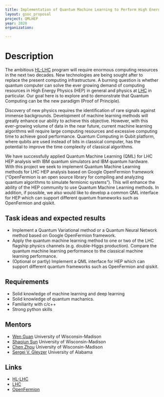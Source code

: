 ```yaml
---
title: Implementation of Quantum Machine Learning to Perform High Energy Physics Analysis at the LHC
layout: gsoc_proposal
project: QMLHEP
year: 2020
organization:

---
```


# Description
The ambitious [HL-LHC](https://hilumilhc.web.cern.ch) program will require enormous computing resources in the next two decades. New technologies are being sought after to replace the present computing infrastructure. A burning question is whether quantum computer can solve the ever growing demand of computing resources in High Energy Physics (HEP) in general and physics at [LHC](https://home.cern/science/accelerators/large-hadron-collider) in particular. Our goal here is to explore and to demonstrate that Quantum Computing can be the new paradigm (Proof of Principle).

Discovery of new physics requires the identification of rare signals against immense backgrounds. Development of machine learning methods will greatly enhance our ability to achieve this objective. However, with this ever-growing volume of data in the near future, current machine learning algorithms will require large computing resources and excessive computing time to achieve good performance. Quantum Computing in Qubit platform, where qubits are used instead of bits in classical computer, has the potential to improve the time complexity of classical algorithms.

We have successfully applied Quantum Machine Learning (QML) for LHC HEP analysis with IBM quantum simulators and IBM quantum hardware. With this project we seek to implement Quantum Machine Learning methods for LHC HEP analysis based on Google OpenFermion framework (“OpenFermion is an open source library for compiling and analyzing quantum algorithms to simulate fermionic systems”). This will enhance the ability of the HEP community to use Quantum Machine Learning methods. In addition, if possible, we also would like to develop a common QML interface for HEP which can support different quantum frameworks such as OpenFermion and qisikit.


## Task ideas and expected results
  * Implement a Quantum Variational method or a Quantum Neural Network method based on Google OpenFermion framework.
  * Apply the quantum machine learning method to one or two of the LHC flagship physics channels (e.g. double-Higgs production). Compare the quantum machine learning performance to the classical machine learning performance.
  * (Optional or partly) Implement a QML interface for HEP which can support different quantum frameworks such as OpenFermion and qisikit.


## Requirements 
  * Solid knowledge of machine learning and deep learning
  * Solid knowledge of quantum machanics.
  * Familiarity with c/c++
  * Strong python skills


## Mentors
  * [Wen Guan](mailto:wen.guan@cern.ch) University of Wisconsin-Madison
  * [Shaojun Sun](mailto:shaojun.sun@cern.ch) University of Wisconsin-Madison
  * [Chen Zhou](mailto:chen.zhou@cern.ch) University of Wisconsin-Madison
  * [Sergei V. Gleyzer](mailto:sergei@cern.ch) University of Alabama
  
## Links
  * [HL-LHC](https://hilumilhc.web.cern.ch)
  * [LHC](https://home.cern/science/accelerators/large-hadron-collider)
  * [OpenFermion](https://github.com/quantumlib/OpenFermion)
